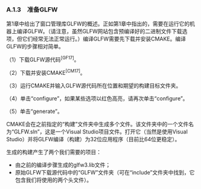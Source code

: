 ### A.1.3　准备GLFW

第1章中给出了窗口管理库GLFW的概述。正如第1章中指出的，需要在运行它的机器上编译GLFW。（请注意，虽然GLFW网站包含预编译好的二进制文件下载选项，但它们经常无法正常运行。）编译GLFW需要先下载并安装CMAKE。编译GLFW的步骤相对简单。

（1）下载GLFW源代码<sup class="my_markdown">[GF17]</sup>。

（2）下载并安装CMAKE<sup class="my_markdown">[CM17]</sup>。

（3）运行CMAKE并输入GLFW源代码所在位置和期望的构建目标文件夹。

（4）单击“configure”，如果某些选项以红色高亮，请再次单击“configure”。

（5）单击“generate”。

CMAKE会在之前指定的“构建”文件夹中生成多个文件。该文件夹中的一个文件名为“GLFW.sln”，这是一个Visual Studio项目文件。打开它（当然是使用Visual Studio）并将GLFW编译（构建）为32位应用程序（目前比64位更稳定）。

生成的构建产生了两个我们需要的项目：

+ 由之前的编译步骤生成的glfw3.lib文件；
+ 原始GLFW下载源代码中的“GLFW”文件夹（可在“include”文件夹中找到，它包含我们将使用的两个头文件）。

